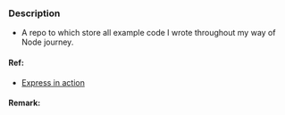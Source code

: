 ### Description
* A repo to which store all example code I wrote throughout my way of Node journey. 
#### Ref:
* [Express in action](https://www.manning.com/books/express-in-action)
#### Remark:
